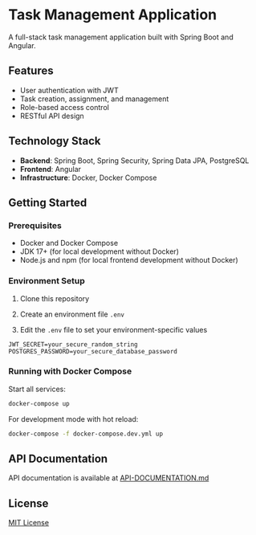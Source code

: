# Task Management Application

A full-stack task management application built with Spring Boot and Angular.

## Features

- User authentication with JWT
- Task creation, assignment, and management
- Role-based access control
- RESTful API design

## Technology Stack

- **Backend**: Spring Boot, Spring Security, Spring Data JPA, PostgreSQL
- **Frontend**: Angular
- **Infrastructure**: Docker, Docker Compose

## Getting Started

### Prerequisites

- Docker and Docker Compose
- JDK 17+ (for local development without Docker)
- Node.js and npm (for local frontend development without Docker)

### Environment Setup

1. Clone this repository

2. Create an environment file `.env`

3. Edit the `.env` file to set your environment-specific values

```
JWT_SECRET=your_secure_random_string
POSTGRES_PASSWORD=your_secure_database_password
```

### Running with Docker Compose

Start all services:

```bash
docker-compose up
```

For development mode with hot reload:

```bash
docker-compose -f docker-compose.dev.yml up
```

## API Documentation

API documentation is available at [API-DOCUMENTATION.md](spring-app/API-DOCUMENTATION.md)

## License

[MIT License](LICENSE)
